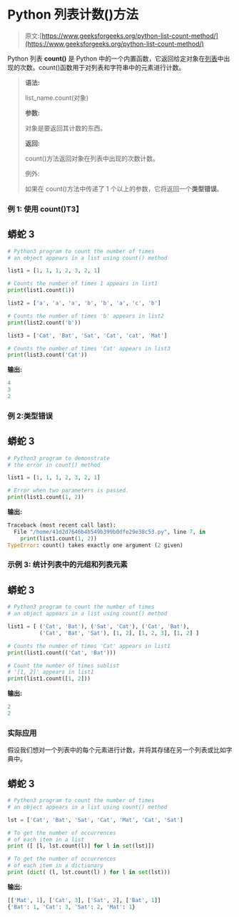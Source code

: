 # Python 列表计数()方法

> 原文:[https://www.geeksforgeeks.org/python-list-count-method/](https://www.geeksforgeeks.org/python-list-count-method/)

Python 列表 **count()** 是 Python 中的一个内置函数，它返回给定对象在[列表](https://www.geeksforgeeks.org/python-list/)中出现的次数。count()函数用于对列表和字符串中的元素进行计数。

> **语法:**
> 
> list_name.count(对象)
> 
> **参数:**
> 
> 对象是要返回其计数的东西。
> 
> **返回:**
> 
> count()方法返回对象在列表中出现的次数计数。
> 
> 例外:
> 
> 如果在 count()方法中传递了 1 个以上的参数，它将返回一个**类型错误**。

### **例 1:** 使用 count()**T3】**

## 蟒蛇 3

```py
# Python3 program to count the number of times
# an object appears in a list using count() method

list1 = [1, 1, 1, 2, 3, 2, 1]

# Counts the number of times 1 appears in list1
print(list1.count(1))

list2 = ['a', 'a', 'a', 'b', 'b', 'a', 'c', 'b']

# Counts the number of times 'b' appears in list2
print(list2.count('b'))

list3 = ['Cat', 'Bat', 'Sat', 'Cat', 'cat', 'Mat']

# Counts the number of times 'Cat' appears in list3
print(list3.count('Cat'))
```

**输出:**

```py
4
3
2
```

### **例 2:类型错误**

## 蟒蛇 3

```py
# Python3 program to demonstrate
# the error in count() method

list1 = [1, 1, 1, 2, 3, 2, 1]

# Error when two parameters is passed.
print(list1.count(1, 2))
```

**输出:**

```py
Traceback (most recent call last):
  File "/home/41d2d7646b4b549b399b0dfe29e38c53.py", line 7, in 
    print(list1.count(1, 2))  
TypeError: count() takes exactly one argument (2 given)
```

### **示例 3:** 统计列表中的元组和列表元素

## 蟒蛇 3

```py
# Python3 program to count the number of times
# an object appears in a list using count() method

list1 = [ ('Cat', 'Bat'), ('Sat', 'Cat'), ('Cat', 'Bat'),
          ('Cat', 'Bat', 'Sat'), [1, 2], [1, 2, 3], [1, 2] ]

# Counts the number of times 'Cat' appears in list1
print(list1.count(('Cat', 'Bat')))

# Count the number of times sublist
# '[1, 2]' appears in list1
print(list1.count([1, 2]))
```

**输出:**

```py
2
2
```

### **实际应用**

假设我们想对一个列表中的每个元素进行计数，并将其存储在另一个列表或比如字典中。

## 蟒蛇 3

```py
# Python3 program to count the number of times
# an object appears in a list using count() method

lst = ['Cat', 'Bat', 'Sat', 'Cat', 'Mat', 'Cat', 'Sat']

# To get the number of occurrences
# of each item in a list
print ([ [l, lst.count(l)] for l in set(lst)])

# To get the number of occurrences
# of each item in a dictionary
print (dict( (l, lst.count(l) ) for l in set(lst)))
```

**输出:**

```py
[['Mat', 1], ['Cat', 3], ['Sat', 2], ['Bat', 1]]
{'Bat': 1, 'Cat': 3, 'Sat': 2, 'Mat': 1}
```